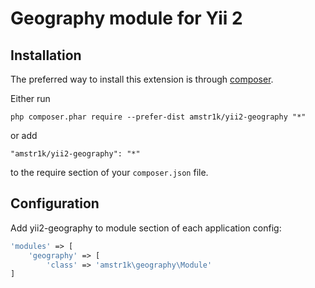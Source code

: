 Geography module for Yii 2
========================================================

Installation
------------

The preferred way to install this extension is through [composer](http://getcomposer.org/download/).

Either run

```
php composer.phar require --prefer-dist amstr1k/yii2-geography "*"
```

or add

```
"amstr1k/yii2-geography": "*"
```

to the require section of your `composer.json` file.

Configuration
-------------

Add yii2-geography to module section of each application config:

```php
'modules' => [
    'geography' => [
        'class' => 'amstr1k\geography\Module'
]
```
